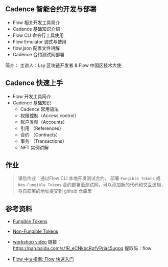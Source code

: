 ## Cadence 智能合约开发与部署

- Flow 相关开发工具简介
- Cadence 基础知识介绍
- Flow CLI 命令行工具使用
- Flow Emulator 调式与使用
- flow.json 配置文件讲解
- Cadence 合约测试网部署

简介：
主讲人：Lsy
区块链开发者 & Flow 中国区技术大使

## Cadence 快速上手

- Flow 开发工具简介
- Cadence 基础知识
  - Cadence 常用语法
  - 权限控制（Access control）
  - 账户类型（Accounts）
  - 引用 （References）
  - 合约 （Contracts）
  - 事务 （Transactions）
  - NFT 实例讲解


## 作业

> 课后作业：通过Flow CLI 本地开发测试合约， 部署 `Fungible Tokens` 或 `Non-Fungible Tokens` 合约部署至测试网，可以添加新的代码和交互逻辑，将自部署的地址提交到 github 仓库里

## 参考资料

- [Fungible Tokens](https://docs.onflow.org/cadence/tutorial/03-fungible-tokens/)

- [Non-Fungible Tokens](https://docs.onflow.org/cadence/tutorial/04-non-fungible-tokens/)

- [workshop video](#)
链接：https://pan.baidu.com/s/1R_eCNkbcRpfVPriac5ugog 
提取码：flow 

- [Flow 中文指南: Flow 快速入门](https://pywizard6261.gitbook.io/flow/she-qu-can-kao-zi-yuan/blocto-flow-shang-zui-hao-yong-de-qu-kuai-lian-qian-bao)

